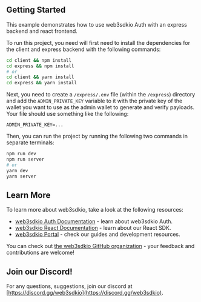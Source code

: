 ## Getting Started

This example demonstrates how to use web3sdkio Auth with an express backend and react frontend.

To run this project, you need will first need to install the dependencies for the client and express backend with the following commands:

```bash
cd client && npm install
cd express && npm install
# or
cd client && yarn install
cd express && yarn install
```

Next, you need to create a `/express/.env` file (within the `/express`) directory and add the `ADMIN_PRIVATE_KEY` variable to it with the private key of the wallet you want to use as the admin wallet to generate and verify payloads. Your file should use something like the following:

```/express/.env
ADMIN_PRIVATE_KEY=...
```

Then, you can run the project by running the following two commands in separate terminals:

```bash
npm run dev
npm run server
# or
yarn dev
yarn server
```

## Learn More

To learn more about web3sdkio, take a look at the following resources:

- [web3sdkio Auth Documentation](https://docs.web3sdk.io/auth) - learn about web3sdkio Auth.
- [web3sdkio React Documentation](https://docs.web3sdk.io/react) - learn about our React SDK.
- [web3sdkio Portal](https://docs.web3sdk.io) - check our guides and development resources.
  
You can check out [the web3sdkio GitHub organization](https://github.com/web3sdkio) - your feedback and contributions are welcome!

## Join our Discord!

For any questions, suggestions, join our discord at [https://discord.gg/web3sdkio](https://discord.gg/web3sdkio).